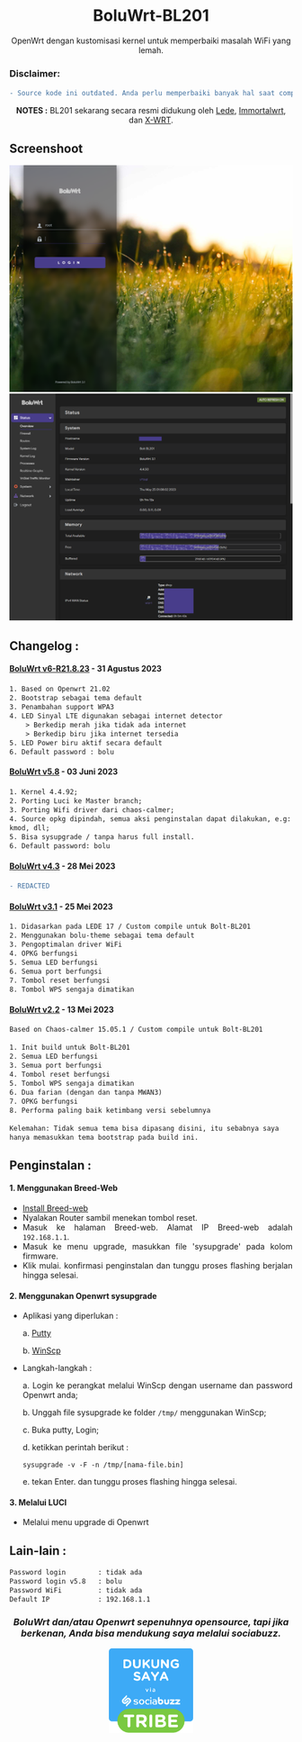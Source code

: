 <div align="center">

# BoluWrt-BL201

OpenWrt dengan kustomisasi kernel untuk memperbaiki masalah WiFi yang lemah.

<div align="left">
  
### Disclaimer:
  
```diff
- Source kode ini outdated. Anda perlu memperbaiki banyak hal saat compile.
```
</div>

**NOTES :** BL201 sekarang secara resmi didukung oleh [Lede](https://github.com/coolsnowwolf/lede), [Immortalwrt](https://github.com/immortalwrt/immortalwrt), dan [X-WRT](https://github.com/x-wrt/x-wrt).

</div>
<div align="left">
  
  
## Screenshoot

![login-page](Screenshoot/login.png)
![overview](Screenshoot/overview.png)

## Changelog :

  #### [BoluWrt v6-R21.8.23](https://github.com/yHpgi/openwrt-bl201-boluwrt/releases/tag/v6-R21.8.23) - 31 Agustus 2023

    1. Based on Openwrt 21.02
    2. Bootstrap sebagai tema default
    3. Penambahan support WPA3
    4. LED Sinyal LTE digunakan sebagai internet detector
        > Berkedip merah jika tidak ada internet
        > Berkedip biru jika internet tersedia
    5. LED Power biru aktif secara default
    6. Default password : bolu
  
  #### [BoluWrt v5.8](https://github.com/yHpgi/openwrt-bl201-boluwrt/releases/tag/v5.8) - 03 Juni 2023

    1. Kernel 4.4.92;
    2. Porting Luci ke Master branch;
    3. Porting Wifi driver dari chaos-calmer;
    4. Source opkg dipindah, semua aksi penginstalan dapat dilakukan, e.g: kmod, dll; 
    5. Bisa sysupgrade / tanpa harus full install.
    6. Default password: bolu

  #### [BoluWrt v4.3](https://github.com/yHpgi/openwrt-bl201-boluwrt/releases/tag/v4.3) - 28 Mei 2023
  
  ```diff
  - REDACTED
  ```
  
  #### [BoluWrt v3.1](https://github.com/yHpgi/openwrt-bl201-boluwrt/releases/tag/3.1) - 25 Mei 2023

    1. Didasarkan pada LEDE 17 / Custom compile untuk Bolt-BL201
    2. Menggunakan bolu-theme sebagai tema default
    3. Pengoptimalan driver WiFi
    4. OPKG berfungsi
    5. Semua LED berfungsi
    6. Semua port berfungsi
    7. Tombol reset berfungsi
    8. Tombol WPS sengaja dimatikan

  #### [BoluWrt v2.2](https://github.com/yHpgi/openwrt-bl201-boluwrt/releases/tag/BOLUWRT-CC) - 13 Mei 2023

    Based on Chaos-calmer 15.05.1 / Custom compile untuk Bolt-BL201
    
    1. Init build untuk Bolt-BL201
    2. Semua LED berfungsi
    3. Semua port berfungsi
    4. Tombol reset berfungsi
    5. Tombol WPS sengaja dimatikan
    6. Dua farian (dengan dan tanpa MWAN3)
    7. OPKG berfungsi
    8. Performa paling baik ketimbang versi sebelumnya

    Kelemahan: Tidak semua tema bisa dipasang disini, itu sebabnya saya hanya memasukkan tema bootstrap pada build ini.
      
<div align="justify">
  
  
## Penginstalan :

  #### 1. Menggunakan Breed-Web

  - [Install Breed-web](https://github.com/yHpgi/openwrt-bl201-boluwrt/blob/main/INSTALL-BREED.md)
  - Nyalakan Router sambil menekan tombol reset.
  - Masuk ke halaman Breed-web. Alamat IP Breed-web adalah `192.168.1.1`.
  - Masuk ke menu upgrade, masukkan file 'sysupgrade' pada kolom firmware.
  - Klik mulai. konfirmasi penginstalan dan tunggu proses flashing berjalan hingga selesai.

#### 2. Menggunakan Openwrt sysupgrade
  
  - Aplikasi yang diperlukan :
  
    a. [Putty](https://www.putty.org/)
  
    b. [WinScp](https://winscp.net/eng/download.php)
    
  - Langkah-langkah :
  
    a. Login ke perangkat melalui WinScp dengan username dan password Openwrt anda;
  
    b. Unggah file sysupgrade ke folder `/tmp/` menggunakan WinScp;
  
    c. Buka putty, Login;
  
    d. ketikkan perintah berikut :
  
      ```
      sysupgrade -v -F -n /tmp/[nama-file.bin]
      ```
  
    e. tekan Enter. dan tunggu proses flashing hingga selesai.
  
#### 3. Melalui LUCI
  
  - Melalui menu upgrade di Openwrt

## Lain-lain :
  ```
  Password login        : tidak ada
  Password login v5.8   : bolu
  Password WiFi         : tidak ada
  Default IP            : 192.168.1.1
  ```




<div align="center">

### *BoluWrt dan/atau Openwrt sepenuhnya opensource, tapi jika berkenan, Anda bisa mendukung saya melalui sociabuzz.*




<a href="https://sociabuzz.com/yhpgi/tribe"><img style="width: 150px" src="dump/sociabuzz.png" alt="sociabuzz"/></a>

</div>
